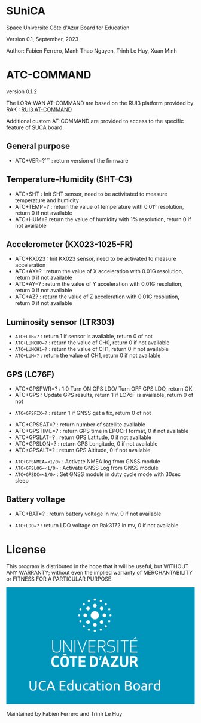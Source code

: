 # SUniCA
Space Université Côte d'Azur Board for Education

Version 0.1, September, 2023

Author: Fabien Ferrero, Manh Thao Nguyen, Trinh Le Huy, Xuan Minh

# ATC-COMMAND
version 0.1.2

The LORA-WAN AT-COMMAND are based on the RUI3 platform provided by RAK : [RUI3 AT-COMMAND](https://docs.rakwireless.com/RUI3/Serial-Operating-Modes/AT-Command-Manual/#content)

Additional custom AT-COMMAND are provided to access to the specific feature of SUCA board.

## General purpose
*	ATC+VER=?``` : return version of the firmware

## Temperature-Humidity (SHT-C3)
*	ATC+SHT : Init SHT sensor, need to be activitated to measure temperature and humidity
*	ATC+TEMP=? : return the value of temperature with 0.01° resolution, return 0 if not available
*	ATC+HUM=? return the value of humidity with 1% resolution, return 0 if not available

## Accelerometer (KX023-1025-FR)
*	ATC+KX023 : Init KX023 sensor, need to be activated to measure acceleration
*	ATC+AX=? : return the value of X acceleration with 0.01G resolution, return 0 if not available
*	ATC+AY=? : return the value of Y acceleration with 0.01G resolution, return 0 if not available
*	ATC+AZ? : return the value of Z acceleration with 0.01G resolution, return 0 if not available

## Luminosity sensor (LTR303)
- ```ATC+LTR=?``` : return 1 if sensor is available, return 0 of not
- ```ATC+LUMCH0=?``` : return the value of CH0, return 0 if not available
- ```ATC+LUMCH1=?``` : return the value of CH1, return 0 if not available
- ```ATC+LUM=?``` : return the value of CH1, return 0 if not available

## GPS (LC76F)
*	ATC+GPSPWR=? : 1:0 Turn ON GPS LDO/ Turn OFF GPS LDO, return OK
*	ATC+GPS : Update GPS results, return 1 if LC76F is available, return 0 of not
- ```ATC+GPSFIX=?``` : return 1 if GNSS get a fix, return 0 of not
*	ATC+GPSSAT=? : return number of satellite available
*	ATC+GPSTIME=? : return GPS time in EPOCH format, 0 if not available
*	ATC+GPSLAT=? : return GPS Latitude, 0 if not available
*	ATC+GPSLON=? : return GPS Longitude, 0 if not available
*	ATC+GPSALT=? : return GPS Altitude, 0 if not available
- ```ATC+GPSNMEA=<1/0>``` : Activate NMEA log from GNSS module
- ```ATC+GPSLOG=<1/0>``` : Activate GNSS Log from GNSS module
- ```ATC+GPSDC=<1/0>``` : Set GNSS module in duty cycle mode with 30sec sleep
## Battery voltage
*	ATC+BAT=? : return battery voltage in mv, 0 if not available
- ```ATC+LDO=?``` : return LDO voltage on Rak3172 in mv, 0 if not available


# License


This program is distributed in the hope that it will be useful, but WITHOUT ANY WARRANTY; without even the implied warranty of MERCHANTABILITY or FITNESS FOR A PARTICULAR PURPOSE.

<img src="https://github.com/FabienFerrero/UCA21/blob/main/Doc/Pictures/UCA_logo.png">

Maintained by Fabien Ferrero and Trinh Le Huy
